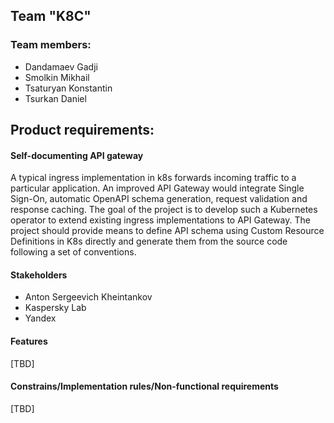 ## Team "K8C"
### Team members:
- Dandamaev Gadji
- Smolkin Mikhail
- Tsaturyan Konstantin
- Tsurkan Daniel

## Product requirements:
#### Self-documenting API gateway
A typical ingress implementation in k8s forwards incoming traffic to a particular application. An improved API Gateway would integrate Single Sign-On, automatic OpenAPI schema generation, request validation and response caching. The goal of the project is to develop such a Kubernetes operator to extend existing ingress implementations to API Gateway. The project should provide means to define API schema using Custom Resource Definitions in K8s directly and generate them from the source code following a set of conventions.
#### Stakeholders
- Anton Sergeevich Kheintankov
- Kaspersky Lab
- Yandex
#### Features
[TBD]
#### Constrains/Implementation rules/Non-functional requirements
[TBD]
